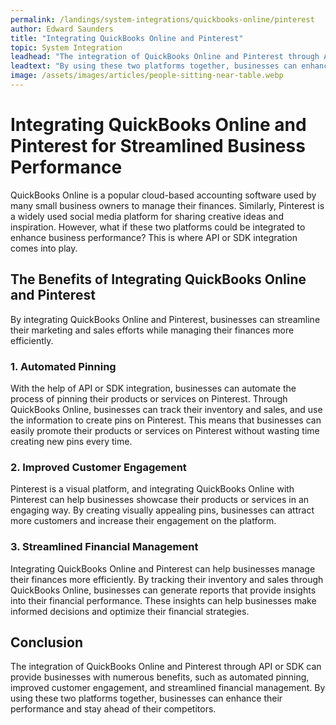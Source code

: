 ```yaml
---
permalink: /landings/system-integrations/quickbooks-online/pinterest
author: Edward Saunders
title: "Integrating QuickBooks Online and Pinterest"
topic: System Integration
leadhead: "The integration of QuickBooks Online and Pinterest through API or SDK can provide businesses with numerous benefits, such as automated pinning, improved customer engagement, and streamlined financial management"
leadtext: "By using these two platforms together, businesses can enhance their performance and stay ahead of their competitors."
image: /assets/images/articles/people-sitting-near-table.webp
---
```

<div class="arttext">
  <h1>Integrating QuickBooks Online and Pinterest for Streamlined Business Performance</h1>

  <p>QuickBooks Online is a popular cloud-based accounting software used by many small business owners to manage their finances. Similarly, Pinterest is a widely used social media platform for sharing creative ideas and inspiration. However, what if these two platforms could be integrated to enhance business performance? This is where API or SDK integration comes into play.</p>

  <h2>The Benefits of Integrating QuickBooks Online and Pinterest</h2>

  <p>By integrating QuickBooks Online and Pinterest, businesses can streamline their marketing and sales efforts while managing their finances more efficiently.</p>

  <h3>1. Automated Pinning</h3>
  <p>With the help of API or SDK integration, businesses can automate the process of pinning their products or services on Pinterest. Through QuickBooks Online, businesses can track their inventory and sales, and use the information to create pins on Pinterest. This means that businesses can easily promote their products or services on Pinterest without wasting time creating new pins every time.</p>

  <h3>2. Improved Customer Engagement</h3>
  <p>Pinterest is a visual platform, and integrating QuickBooks Online with Pinterest can help businesses showcase their products or services in an engaging way. By creating visually appealing pins, businesses can attract more customers and increase their engagement on the platform.</p>

  <h3>3. Streamlined Financial Management</h3>
  <p>Integrating QuickBooks Online and Pinterest can help businesses manage their finances more efficiently. By tracking their inventory and sales through QuickBooks Online, businesses can generate reports that provide insights into their financial performance. These insights can help businesses make informed decisions and optimize their financial strategies.</p>

  <h2>Conclusion</h2>

  <p>The integration of QuickBooks Online and Pinterest through API or SDK can provide businesses with numerous benefits, such as automated pinning, improved customer engagement, and streamlined financial management. By using these two platforms together, businesses can enhance their performance and stay ahead of their competitors.</p>

</div>